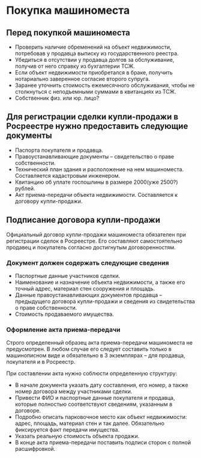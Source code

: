 # Покупка машиноместа
## Перед покупкой машиноместа
- Проверить наличие обременений на объект недвижимости, потребовав у продавца выписку из государственного реестра.
- Убедиться в отсутствии у продавца долгов за обслуживание, получив от него справку из бухгалтерии ТСЖ.
- Если объект недвижимости приобретался в браке, получить нотариально заверенное согласие второго супруга.
- Заранее уточнить стоимость ежемесячного обслуживания, чтобы не столкнуться с неподъемными суммами в квитанциях из ТСЖ.
- Собственник физ. или юр. лицо?

## Для регистрации сделки купли-продажи в Росреестре нужно предоставить следующие документы
- Паспорта покупателя и продавца.
- Правоустанавливающие документы – свидетельство о праве собственности.
- Технический план здания и расположение на нем машиноместа. Составляется кадастровым инженером.
- Квитанцию об уплате госпошлины в размере 2000(уже 2500?) рублей.
- Акт приема-передачи объекта недвижимости. Составляется к договору купли-продажи.

## Подписание договора купли-продажи
Официальный договор купли-продажи машиноместа обязателен при регистрации сделок в Росреестре. Его составляют самостоятельно продавец и покупатель согласно достигнутым договоренностям.

### Документ должен содержать следующие сведения
- Паспортные данные участников сделки.
- Наименование и назначение объекта недвижимости, а также его точный адрес, материал стен сооружения и площадь.
- Данные правоустанавливающих документов продавца – предыдущего договора купли-продажи и сведения из свидетельства о праве собственности.
- Стоимость продаваемого имущества.

### Оформление акта приема-передачи
Строго определенный образец акта приема-передачи машиноместа не предусмотрен. В любом случае его следует составить только в машинописном виде и обязательно в 3 экземплярах – для продавца, покупателя и в Росреестр.

При составлении акта нужно соблюсти определенную структуру:
- В начале документа указать дату составления, его номер, а также номер договора между участниками сделки.
- Привести ФИО и паспортные данные покупателя и продавца, которые полностью соответствуют сведениям, указанным в договоре.
- Подробно описать парковочное место как объект недвижимости: адрес, площадь, материал стен и так далее. Обязательно фиксируется факт передачи имущества.
- Указать реальную стоимость объекта продажи.
- В конце акта приема-передачи поставить подписи сторон с полной расшифровкой.
